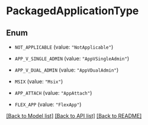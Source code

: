 # PackagedApplicationType

## Enum


* `NOT_APPLICABLE` (value: `"NotApplicable"`)

* `APP_V_SINGLE_ADMIN` (value: `"AppVSingleAdmin"`)

* `APP_V_DUAL_ADMIN` (value: `"AppVDualAdmin"`)

* `MSIX` (value: `"Msix"`)

* `APP_ATTACH` (value: `"AppAttach"`)

* `FLEX_APP` (value: `"FlexApp"`)


[[Back to Model list]](../README.md#documentation-for-models) [[Back to API list]](../README.md#documentation-for-api-endpoints) [[Back to README]](../README.md)


